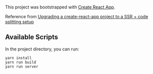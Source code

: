 This project was bootstrapped with [Create React App](https://github.com/facebook/create-react-app).

Reference from [Upgrading a create-react-app project to a SSR + code splitting setup](https://medium.com/bucharestjs/upgrading-a-create-react-app-project-to-a-ssr-code-splitting-setup-9da57df2040a)

## Available Scripts

In the project directory, you can run:

```
yarn install
yarn run build
yarn run server
```
